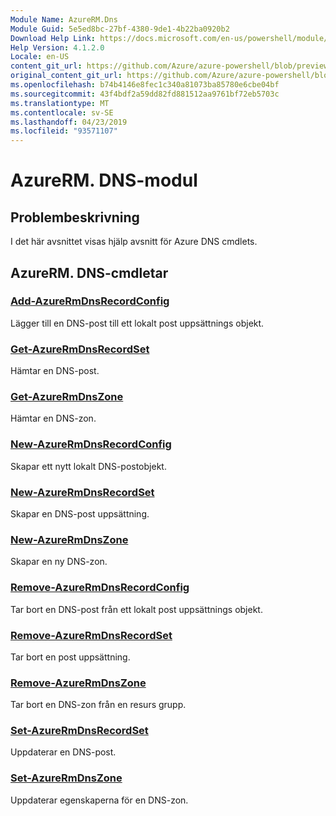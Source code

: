 ```yaml
---
Module Name: AzureRM.Dns
Module Guid: 5e5ed8bc-27bf-4380-9de1-4b22ba0920b2
Download Help Link: https://docs.microsoft.com/en-us/powershell/module/azurerm.dns
Help Version: 4.1.2.0
Locale: en-US
content_git_url: https://github.com/Azure/azure-powershell/blob/preview/src/ResourceManager/Dns/Commands.Dns/help/AzureRM.DNS.md
original_content_git_url: https://github.com/Azure/azure-powershell/blob/preview/src/ResourceManager/Dns/Commands.Dns/help/AzureRM.DNS.md
ms.openlocfilehash: b74b4146e8fec1c340a81073ba85780e6cbe04bf
ms.sourcegitcommit: 43f4bdf2a59dd82fd881512aa9761bf72eb5703c
ms.translationtype: MT
ms.contentlocale: sv-SE
ms.lasthandoff: 04/23/2019
ms.locfileid: "93571107"
---
```

# AzureRM. DNS-modul
## Problembeskrivning
I det här avsnittet visas hjälp avsnitt för Azure DNS cmdlets.

## AzureRM. DNS-cmdletar
### [Add-AzureRmDnsRecordConfig](Add-AzureRmDnsRecordConfig.md)
Lägger till en DNS-post till ett lokalt post uppsättnings objekt.

### [Get-AzureRmDnsRecordSet](Get-AzureRmDnsRecordSet.md)
Hämtar en DNS-post.

### [Get-AzureRmDnsZone](Get-AzureRmDnsZone.md)
Hämtar en DNS-zon.

### [New-AzureRmDnsRecordConfig](New-AzureRmDnsRecordConfig.md)
Skapar ett nytt lokalt DNS-postobjekt.

### [New-AzureRmDnsRecordSet](New-AzureRmDnsRecordSet.md)
Skapar en DNS-post uppsättning.

### [New-AzureRmDnsZone](New-AzureRmDnsZone.md)
Skapar en ny DNS-zon.

### [Remove-AzureRmDnsRecordConfig](Remove-AzureRmDnsRecordConfig.md)
Tar bort en DNS-post från ett lokalt post uppsättnings objekt.

### [Remove-AzureRmDnsRecordSet](Remove-AzureRmDnsRecordSet.md)
Tar bort en post uppsättning.

### [Remove-AzureRmDnsZone](Remove-AzureRmDnsZone.md)
Tar bort en DNS-zon från en resurs grupp.

### [Set-AzureRmDnsRecordSet](Set-AzureRmDnsRecordSet.md)
Uppdaterar en DNS-post.

### [Set-AzureRmDnsZone](Set-AzureRmDnsZone.md)
Uppdaterar egenskaperna för en DNS-zon.

